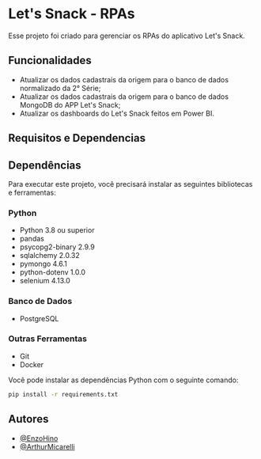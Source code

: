 # Let's Snack - RPAs

Esse projeto foi criado para gerenciar os RPAs do aplicativo Let's Snack.

## Funcionalidades

- Atualizar os dados cadastrais da origem para o banco de dados normalizado da 2° Série;
- Atualizar os dados cadastrais da origem para o banco de dados MongoDB do APP Let's Snack;
- Atualizar os dashboards do Let's Snack feitos em Power BI.

## Requisitos e Dependencias

## Dependências

Para executar este projeto, você precisará instalar as seguintes bibliotecas e ferramentas:

### Python

- Python 3.8 ou superior
- pandas
- psycopg2-binary 2.9.9
- sqlalchemy 2.0.32
- pymongo 4.6.1
- python-dotenv 1.0.0
- selenium 4.13.0

### Banco de Dados

- PostgreSQL

### Outras Ferramentas

- Git
- Docker

Você pode instalar as dependências Python com o seguinte comando:

```bash
pip install -r requirements.txt
```

## Autores

- [@EnzoHino](https://www.github.com/EnzoHino)
- [@ArthurMicarelli](https://github.com/ArthurMicarelli)
